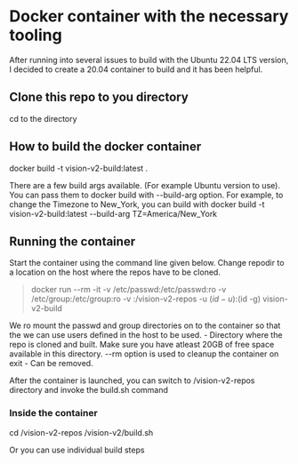 # Docker container with the necessary tooling

After running into several issues to build with the Ubuntu 22.04 LTS version, I decided to create a 20.04 container to build and it has been helpful.


## Clone this repo to you directory

cd to the directory

## How to build the docker container

docker build -t vision-v2-build:latest .

There are a few build args available. (For example Ubuntu version to use). You can pass them to docker build with --build-arg option.  For example,
to change the Timezone to New_York, you can build with docker build -t vision-v2-build:latest --build-arg TZ=America/New_York


## Running the container

Start the container using the command line given below. Change repodir to a location on the host where the repos have to be cloned. 

> docker run --rm -it  -v /etc/passwd:/etc/passwd:ro -v /etc/group:/etc/group:ro -v <repodir>:/vision-v2-repos -u $(id -u):$(id -g) vision-v2-build

We ro mount  the passwd and group directories on to the container so that the we can use users defined in the host to be used.
<repodir> - Directory where the repo is cloned and built.  Make sure you have atleast 20GB of free space available in this directory.
--rm option is used to cleanup the container on exit - Can be removed.

After the container is launched, you can switch to /vision-v2-repos directory and invoke the build.sh command 

### Inside the container
  cd /vision-v2-repos
  /vision-v2/build.sh
  
  Or you can use individual build steps
  




